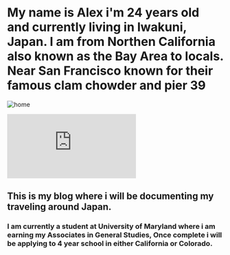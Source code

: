 
# My name is Alex i'm 24 years old and currently living in Iwakuni, Japan. I am from Northen California also known as the Bay Area to locals. Near San Francisco known for their famous clam chowder and pier 39

![home](http://affinitymagazine.us/wp-content/uploads/2017/02/Bay-Bridge-at-Sunset_Masthead_1200x540.jpg)

![me](https://www.facebook.com/photo.php?fbid=1720240531380703&set=pb.100001843186246.-2207520000.1512881396.&type=3&theater) 








## This is my blog where i will be documenting my traveling around Japan. 

### I am currently a student at University of Maryland where i am earning my Associates in General Studies, Once complete i will be applying to 4 year school in either California or Colorado.  
